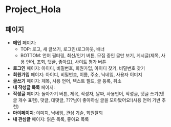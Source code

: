 # Project_Hola
## 페이지
* **메인** 페이지:
  - TOP: 로고, 새 글쓰기, 로그인/로그아웃, 배너
  - BOTTOM: 언어 필터링, 최신/인기 버튼, 모집 중인 글만 보기, 게시글(제목, 사용 언어, 조회, 댓글, 좋아요), 사이트 평가 버튼
* **로그인** 페이지: 아이디, 비밀번호, 회원가입, 아이디 찾기, 비밀번호 찾기
* **회원가입** 페이지: 아이디, 비밀번호, 이름, 주소, 닉네임, 사용자 이미지
* **글쓰기** 페이지: 제목, 사용 언어, 텍스트 필드, 글 등록, 취소
* **내 작성글 목록** 페이지:
* **작성글** 페이지: 돌아가기 버튼, 제목, 작성자, 날짜, 사용언어, 작성글, 댓글 쓰기(댓글 개수 표현), 댓글, 대댓글, ???님이 좋아하실 글을 모아봤어요!(사용 언어 기반 추천)
* **마이페이지**: 이미지, 닉네임, 관심 기술, 회원탈퇴
* **내 관심글** 페이지: 읽은 목록, 좋아요 목록
